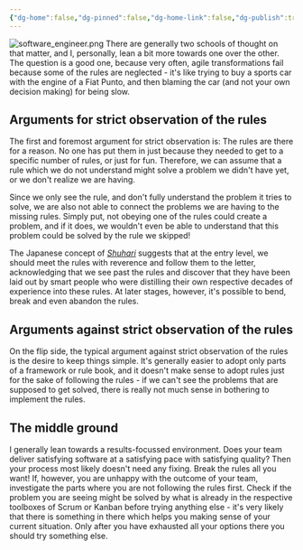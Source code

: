 ```yaml
---
{"dg-home":false,"dg-pinned":false,"dg-home-link":false,"dg-publish":true,"created-date":"2020-10-28T10:30:04","updated-date":"2025-05-05T17:44:22","type":"post","excerpt":"When it comes to Scrum and Kanban, can we pick-and-choose from the rules, or should we follow all the rules to the letter?","disabled rules":["header-increment","yaml-title","yaml-title-alias","file-name-heading"],"title":"How strictly should we stick to the rules of Scrum and Kanban?","dg-permalink":"po_qa/how-strictly-should-we-stick-to-the-rules/","tags":["ProductOwnership","ProductOwnerQA"],"dg-path":"How strictly should we stick to the rules of Scrum and Kanban?.md","permalink":"/po_qa/how-strictly-should-we-stick-to-the-rules/","dgPassFrontmatter":true,"created":"2020-10-28T10:30:04","updated":"2025-05-05T17:44:22"}
---
```



![software_engineer.png](/img/user/attachments/software_engineer.png)
There are generally two schools of thought on that matter, and I, personally, lean a bit more towards one over the other. The question is a good one, because very often, agile transformations fail because some of the rules are neglected - it's like trying to buy a sports car with the engine of a Fiat Punto, and then blaming the car (and not your own decision making) for being slow.

## Arguments for strict observation of the rules

The first and foremost argument for strict observation is: The rules are there for a reason. No one has put them in just because they needed to get to a specific number of rules, or just for fun. Therefore, we can assume that a rule which we do not understand might solve a problem we didn't have yet, or we don't realize we are having.

Since we only see the rule, and don't fully understand the problem it tries to solve, we are also not able to connect the problems we are having to the missing rules. Simply put, not obeying one of the rules could create a problem, and if it does, we wouldn't even be able to understand that this problem could be solved by the rule we skipped!

The Japanese concept of [_Shuhari_](https://en.wikipedia.org/wiki/Shuhari) suggests that at the entry level, we should meet the rules with reverence and follow them to the letter, acknowledging that we see past the rules and discover that they have been laid out by smart people who were distilling their own respective decades of experience into these rules. At later stages, however, it's possible to bend, break and even abandon the rules.

## Arguments against strict observation of the rules

On the flip side, the typical argument against strict observation of the rules is the desire to keep things simple. It's generally easier to adopt only parts of a framework or rule book, and it doesn't make sense to adopt rules just for the sake of following the rules - if we can't see the problems that are supposed to get solved, there is really not much sense in bothering to implement the rules.

## The middle ground

I generally lean towards a results-focussed environment. Does your team deliver satisfying software at a satisfying pace with satisfying quality? Then your process most likely doesn't need any fixing. Break the rules all you want! If, however, you are unhappy with the outcome of your team, investigate the parts where you are not following the rules first. Check if the problem you are seeing might be solved by what is already in the respective toolboxes of Scrum or Kanban before trying anything else - it's very likely that there is something in there which helps you making sense of your current situation. Only after you have exhausted all your options there you should try something else.
